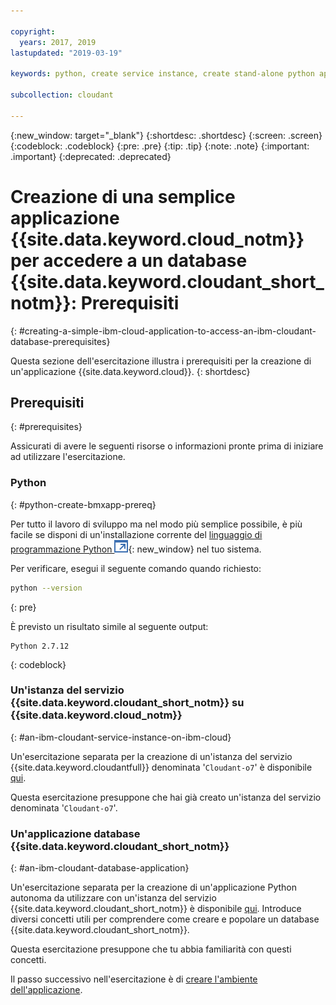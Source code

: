```yaml
---

copyright:
  years: 2017, 2019
lastupdated: "2019-03-19"

keywords: python, create service instance, create stand-alone python application

subcollection: cloudant

---
```


{:new_window: target="_blank"}
{:shortdesc: .shortdesc}
{:screen: .screen}
{:codeblock: .codeblock}
{:pre: .pre}
{:tip: .tip}
{:note: .note}
{:important: .important}
{:deprecated: .deprecated}

<!-- Acrolinx: 2017-05-10 -->

# Creazione di una semplice applicazione {{site.data.keyword.cloud_notm}} per accedere a un database {{site.data.keyword.cloudant_short_notm}}: Prerequisiti
{: #creating-a-simple-ibm-cloud-application-to-access-an-ibm-cloudant-database-prerequisites}

Questa sezione dell'esercitazione illustra i prerequisiti per la creazione di un'applicazione {{site.data.keyword.cloud}}.
{: shortdesc}

## Prerequisiti
{: #prerequisites}

Assicurati di avere le seguenti risorse o informazioni pronte
prima di iniziare ad utilizzare l'esercitazione.

### Python
{: #python-create-bmxapp-prereq}

Per tutto il lavoro di sviluppo ma nel modo più semplice possibile,
è più facile se disponi di un'installazione corrente del
[linguaggio di programmazione Python
![Icona link esterno](../images/launch-glyph.svg "Icona link esterno")](https://www.python.org/){: new_window}
nel tuo sistema.

Per verificare,
esegui il seguente comando quando richiesto:

```sh
python --version
```
{: pre}

È previsto un risultato simile al seguente output:

```
Python 2.7.12
```
{: codeblock}

### Un'istanza del servizio {{site.data.keyword.cloudant_short_notm}} su {{site.data.keyword.cloud_notm}}
{: #an-ibm-cloudant-service-instance-on-ibm-cloud}

Un'esercitazione separata per la creazione di un'istanza del servizio {{site.data.keyword.cloudantfull}} denominata
'`Cloudant-o7`' è disponibile [qui](/docs/services/Cloudant?topic=cloudant-creating-an-ibm-cloudant-instance-on-ibm-cloud#creating-an-ibm-cloudant-instance-on-ibm-cloud).

Questa esercitazione presuppone che hai già creato un'istanza del servizio denominata
'`Cloudant-o7`'.

### Un'applicazione database {{site.data.keyword.cloudant_short_notm}}
{: #an-ibm-cloudant-database-application}

Un'esercitazione separata per la creazione di un'applicazione Python autonoma
da utilizzare con un'istanza del servizio {{site.data.keyword.cloudant_short_notm}}
è disponibile [qui](/docs/services/Cloudant?topic=cloudant-creating-and-populating-a-simple-ibm-cloudant-database-on-ibm-cloud#creating-and-populating-a-simple-ibm-cloudant-database-on-ibm-cloud).
Introduce diversi concetti utili per comprendere come creare e popolare un database {{site.data.keyword.cloudant_short_notm}}.

Questa esercitazione presuppone che tu abbia familiarità con questi concetti.

Il passo successivo nell'esercitazione è di [creare l'ambiente dell'applicazione](/docs/services/Cloudant?topic=cloudant-creating-a-simple-ibm-cloud-application-to-access-an-ibm-cloudant-database-the-application-environment#creating-a-simple-ibm-cloud-application-to-access-an-ibm-cloudant-database-the-application-environment).
